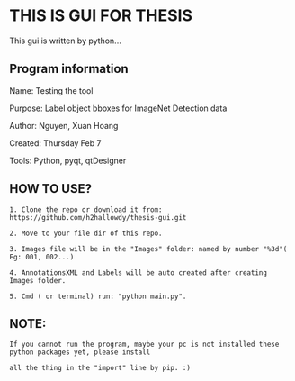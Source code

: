 # THIS IS GUI FOR THESIS
This gui is written by python... 

## Program information
Name:             Testing the tool

Purpose:          Label object bboxes for ImageNet Detection data

Author:           Nguyen, Xuan Hoang

Created:          Thursday Feb 7

Tools:            Python, pyqt, qtDesigner


## HOW TO USE?
    1. Clone the repo or download it from: https://github.com/h2hallowdy/thesis-gui.git

    2. Move to your file dir of this repo.

    3. Images file will be in the "Images" folder: named by number "%3d"( Eg: 001, 002...)

    4. AnnotationsXML and Labels will be auto created after creating Images folder.

    5. Cmd ( or terminal) run: "python main.py".

## NOTE:

    If you cannot run the program, maybe your pc is not installed these python packages yet, please install 

    all the thing in the "import" line by pip. :)
